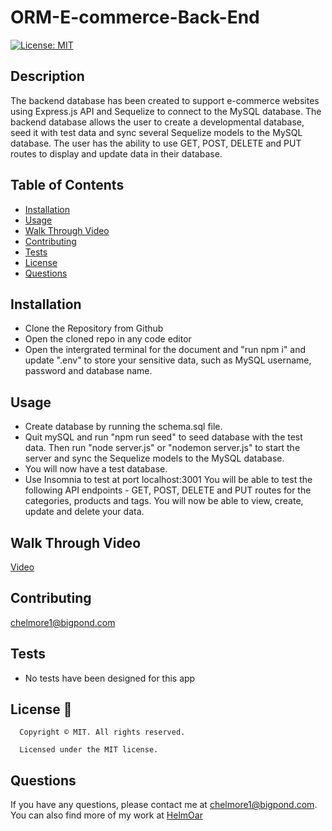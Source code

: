 # ORM-E-commerce-Back-End

  [![License: MIT](https://img.shields.io/badge/License-MIT-yellow.svg)](https://opensource.org/licenses/MIT)


## Description
The backend database has been created to support e-commerce websites using Express.js API and Sequelize to connect to the MySQL database. The backend database allows the user to create a developmental database, seed it with test data and sync several Sequelize models to the MySQL database. The user has the ability to use GET, POST, DELETE and PUT routes to display and update data in their database. 


## Table of Contents
- [Installation](#installation)
- [Usage](#usage)
- [Walk Through Video](#walkThrough)
- [Contributing](#contributing)
- [Tests](#tests)
- [License](#license)
- [Questions](#questions)

## Installation
- Clone the Repository from Github
- Open the cloned repo in any code editor
- Open the intergrated terminal for the document and "run npm i" and update ".env" to store your sensitive data, such as MySQL username, password and database name. 


## Usage
- Create database by running the schema.sql file. 
- Quit mySQL and run "npm run seed" to seed database with the test data. Then run "node server.js" or "nodemon server.js" to start the server and sync the Sequelize models to the MySQL database.
- You will now have a test database.
- Use Insomnia to test at port localhost:3001 You will be able to test the following API endpoints - GET, POST, DELETE and PUT routes for the categories, products and tags. You will now be able to view, create, update and delete your data. 


## Walk Through Video

[Video](https://you)

## Contributing
chelmore1@bigpond.com

## Tests
- No tests have been designed for this app

## License 📛
      Copyright © MIT. All rights reserved. 
      
      Licensed under the MIT license.

## Questions
If you have any questions, please contact me at chelmore1@bigpond.com.
You can also find more of my work at [HelmOar](https://github.com/HelmOar/)


